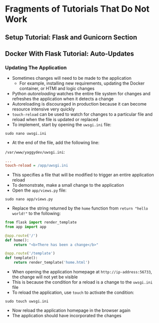 # Fragments of Tutorials That Do Not Work

## Setup Tutorial: Flask and Gunicorn Section

## Docker With Flask Tutorial: Auto-Updates

### Updating The Application

* Sometimes changes will need to be made to the application
  * For example, installing new requirements, updating the Docker container, or HTMl and logic changes
* Python *autoreloading* watches the entire file system for changes and refreshes the application when it detects a
change
* Autoreloading is discouraged in production because it can become resource intensive very quickly
* `touch-reload` can be used to watch for changes to a particular file and reload when the file is updated or replaced
* To implement, start by opening the `uwsgi.ini` file:

```shell
sudo nano uwsgi.ini
```

* At the end of the file, add the following line:

`/var/www/yaggydev/uwsgi.ini`:

```ini
...
touch-reload = /app/uwsgi.ini
```

* This specifies a file that will be modified to trigger an entire application reload
* To demonstrate, make a small change to the application
* Open the `app/views.py` file:

```shell
sudo nano app/views.py
```

* Replace the string returned by the `home` function from `return "hello world!"` to the following:

```python
from flask import render_template
from app import app

@app.route('/')
def home():
    return "<b>There has been a change</b>"

@app.route('/template')
def template():
    return render_template('home.html')
```

* When opening the application homepage at `http://ip-address:56733`, the change will not yet be visible
* This is because the condition for a reload is a change to the `uwsgi.ini` file
* To reload the application, use `touch` to activate the condition:

```shell
sudo touch uwsgi.ini
```

* Now reload the application homepage in the browser again
* The application should have incorporated the changes